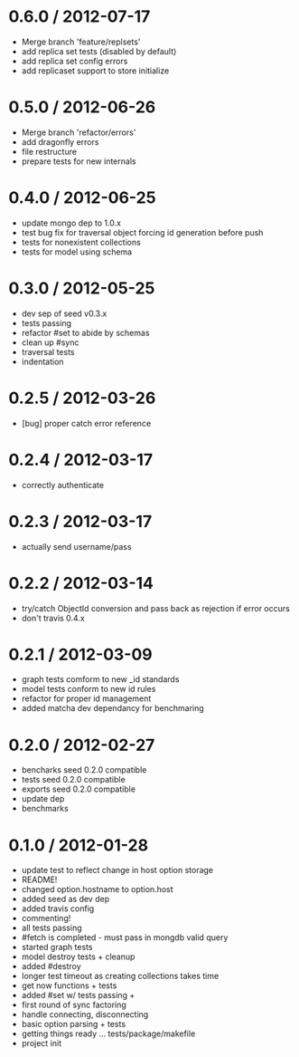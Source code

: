 
0.6.0 / 2012-07-17 
==================

  * Merge branch 'feature/replsets'
  * add replica set tests (disabled by default)
  * add replica set config errors
  * add replicaset support to store initialize

0.5.0 / 2012-06-26 
==================

  * Merge branch 'refactor/errors'
  * add dragonfly errors
  * file restructure
  * prepare tests for new internals

0.4.0 / 2012-06-25 
==================

  * update mongo dep to 1.0.x
  * test bug fix for traversal object forcing id generation before push
  * tests for nonexistent collections
  * tests for model using schema

0.3.0 / 2012-05-25 
==================

  * dev sep of seed v0.3.x
  * tests passing
  * refactor #set to abide by schemas
  * clean up #sync
  * traversal tests
  * indentation

0.2.5 / 2012-03-26 
==================

  * [bug] proper catch error reference

0.2.4 / 2012-03-17 
==================

  * correctly authenticate

0.2.3 / 2012-03-17 
==================

  * actually send username/pass

0.2.2 / 2012-03-14 
==================

  * try/catch ObjectId conversion and pass back as rejection if error occurs
  * don't travis 0.4.x

0.2.1 / 2012-03-09 
==================

  * graph tests comform to new _id standards
  * model tests conform to new id rules
  * refactor for proper id management
  * added matcha dev dependancy for benchmaring

0.2.0 / 2012-02-27 
==================

  * bencharks seed 0.2.0 compatible
  * tests seed 0.2.0 compatible
  * exports seed 0.2.0 compatible
  * update dep
  * benchmarks

0.1.0 / 2012-01-28 
==================

  * update test to reflect change in host option storage
  * README!
  * changed option.hostname to option.host
  * added seed as dev dep
  * added travis config
  * commenting!
  * all tests passing
  * #fetch is completed - must pass in mongdb valid query
  * started graph tests
  * model destroy tests + cleanup
  * added #destroy
  * longer test timeout as creating collections takes time
  * get now functions + tests
  * added #set w/ tests passing +
  * first round of sync factoring
  * handle connecting, disconnecting
  * basic option parsing + tests
  * getting things ready … tests/package/makefile
  * project init
